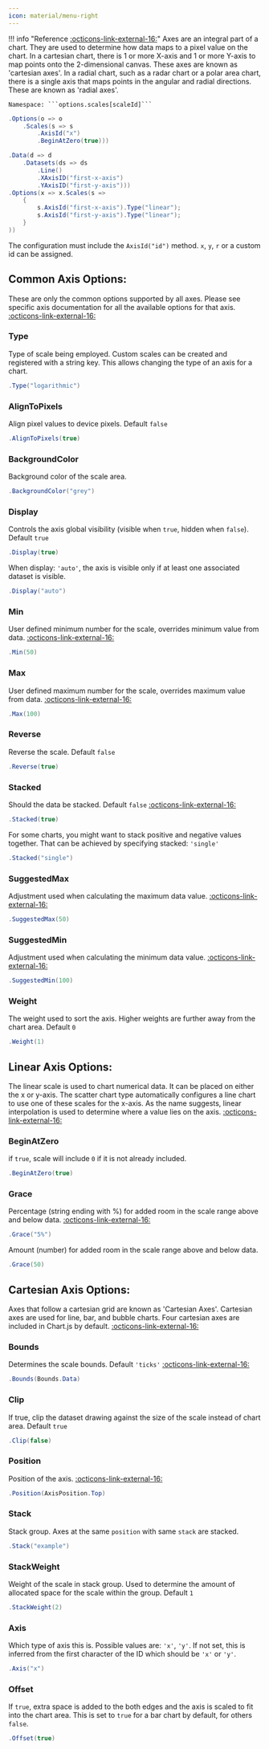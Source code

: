 ```yaml
---
icon: material/menu-right
---
```


!!! info "Reference [:octicons-link-external-16:](https://www.chartjs.org/docs/latest/axes/)"
	Axes are an integral part of a chart. They are used to determine how data maps to a pixel value on the chart.
	In a cartesian chart, there is 1 or more X-axis and 1 or more Y-axis to map points onto the 2-dimensional canvas. These axes are known as 'cartesian axes'.
	In a radial chart, such as a radar chart or a polar area chart, there is a single axis that maps points in the angular and radial directions. These are known as 'radial axes'.
	
	Namespace: ```options.scales[scaleId]```

```csharp hl_lines="3" linenums="1"
.Options(o => o
    .Scales(s => s
		.AxisId("x")
		.BeginAtZero(true)))
```
```csharp linenums="1"
.Data(d => d
    .Datasets(ds => ds
        .Line()
        .XAxisID("first-x-axis")
        .YAxisID("first-y-axis")))
.Options(x => x.Scales(s =>
    {
        s.AxisId("first-x-axis").Type("linear");
        s.AxisId("first-y-axis").Type("linear");
    }
))
```
The configuration must include the ```AxisId("id")``` method. ```x```, ```y```, ```r``` or a custom id can be assigned.

## Common Axis Options:
These are only the common options supported by all axes. Please see specific axis documentation for all the available options for that axis.
[:octicons-link-external-16:](https://www.chartjs.org/docs/latest/axes/#common-options-to-all-axes)

### Type
Type of scale being employed. Custom scales can be created and registered with a string key. 
This allows changing the type of an axis for a chart.
```csharp
.Type("logarithmic")
```

### AlignToPixels
Align pixel values to device pixels. Default ```false```
```csharp
.AlignToPixels(true)
```

### BackgroundColor
Background color of the scale area.
```csharp
.BackgroundColor("grey")
```

### Display
Controls the axis global visibility (visible when ```true```, hidden when ```false```).
Default ```true```
```csharp
.Display(true)
```
When display: ```'auto'```, the axis is visible only if at least one associated dataset is visible.
```csharp
.Display("auto")
```

### Min
User defined minimum number for the scale, overrides minimum value from data.
[:octicons-link-external-16:](https://www.chartjs.org/docs/latest/axes/#axis-range-settings)
```csharp
.Min(50)
```

### Max
User defined maximum number for the scale, overrides maximum value from data.
[:octicons-link-external-16:](https://www.chartjs.org/docs/latest/axes/#axis-range-settings)
```csharp
.Max(100)
```

### Reverse
Reverse the scale. Default ```false```
```csharp
.Reverse(true)
```

### Stacked
Should the data be stacked. Default ```false```
[:octicons-link-external-16:](https://www.chartjs.org/docs/latest/axes/#stacking)
```csharp
.Stacked(true)
```
For some charts, you might want to stack positive and negative values together. 
That can be achieved by specifying stacked: ```'single'```
```csharp
.Stacked("single")
```

### SuggestedMax
Adjustment used when calculating the maximum data value.
[:octicons-link-external-16:](https://www.chartjs.org/docs/latest/axes/#axis-range-settings)
```csharp
.SuggestedMax(50)
```

### SuggestedMin
Adjustment used when calculating the minimum data value.
[:octicons-link-external-16:](https://www.chartjs.org/docs/latest/axes/#axis-range-settings)
```csharp
.SuggestedMin(100)
```

### Weight
The weight used to sort the axis. Higher weights are further away from the chart area.
Default ```0```
```csharp
.Weight(1)
```

## Linear Axis Options:
The linear scale is used to chart numerical data. It can be placed on either the x or y-axis. 
The scatter chart type automatically configures a line chart to use one of these scales for the x-axis. As the name suggests, linear interpolation is used to determine where a value lies on the axis.
[:octicons-link-external-16:](https://www.chartjs.org/docs/latest/axes/cartesian/linear.html#linear-axis-specific-options)

### BeginAtZero
if ```true```, scale will include ```0``` if it is not already included.
```csharp
.BeginAtZero(true)
```

### Grace
Percentage (string ending with %) for added room in the scale range above and below data.
[:octicons-link-external-16:](https://www.chartjs.org/docs/latest/axes/cartesian/linear.html#grace)
```csharp
.Grace("5%")
```
Amount (number) for added room in the scale range above and below data.
```csharp
.Grace(50)
```

## Cartesian Axis Options:
Axes that follow a cartesian grid are known as 'Cartesian Axes'. Cartesian axes are used for line, bar, and bubble charts. Four cartesian axes are included in Chart.js by default.
[:octicons-link-external-16:](https://www.chartjs.org/docs/latest/axes/cartesian/#common-options-to-all-cartesian-axes)

### Bounds
Determines the scale bounds. Default ```'ticks'```
[:octicons-link-external-16:](https://www.chartjs.org/docs/latest/axes/cartesian/#scale-bounds)
```csharp
.Bounds(Bounds.Data)
```

### Clip
If true, clip the dataset drawing against the size of the scale instead of chart area.
Default ```true```
```csharp
.Clip(false)
```

### Position
Position of the axis.
[:octicons-link-external-16:](https://www.chartjs.org/docs/latest/axes/cartesian/#axis-position)
```csharp
.Position(AxisPosition.Top)
```

### Stack
Stack group. Axes at the same ```position``` with same ```stack``` are stacked.
```csharp
.Stack("example")
```

### StackWeight
Weight of the scale in stack group. Used to determine the amount of allocated space for the scale within the group.
Default ```1```
```csharp
.StackWeight(2)
```

### Axis
Which type of axis this is. Possible values are: ```'x'```, ```'y'```. 
If not set, this is inferred from the first character of the ID which should be ```'x'``` or ```'y'```.
```csharp
.Axis("x")
```

### Offset
If ```true```, extra space is added to the both edges and the axis is scaled to fit into the chart area.
This is set to ```true``` for a bar chart by default, for others ```false```.
```csharp
.Offset(true)
```
